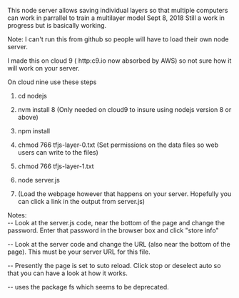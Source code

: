 This node server allows saving individual layers so that multiple computers can work in parrallel to train a multilayer model
Sept 8, 2018 Still a work in progress but is basically working.

Note: I can't run this from github so people will have to load their own node server.

I made this on cloud 9 ( http:c9.io now absorbed by AWS) so not sure how it will work on your server.



On cloud nine use these steps

1. cd nodejs
1. nvm install 8 (Only needed on cloud9 to insure using nodejs version 8 or above)
1. npm install
1. chmod 766 tfjs-layer-0.txt    (Set permissions on the data files so web users can write to the files)
1. chmod 766 tfjs-layer-1.txt 
1. node server.js

1. (Load the webpage however that happens on your server. Hopefully you can click a link in the output from server.js)

Notes:   
-- Look at the server.js code, near the bottom of the page and change the password. Enter that password in the browser box and click "store info"

-- Look at the server code and change the URL (also near the bottom of the page). This must be your server URL for this file.

-- Presently the page is set to suto reload. Click stop or deselect auto so that you can have a look at how it works.

-- uses the package fs which seems to be deprecated.

